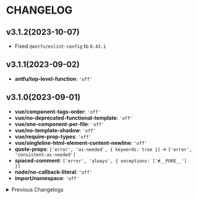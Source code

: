 # CHANGELOG

## v3.1.2(2023-10-07)

* Fixed `@antfu/eslint-config` to `0.43.1`

## v3.1.1(2023-09-02)

* __antfu/top-level-function__: `'off'`

## v3.1.0(2023-09-01)

* __vue/component-tags-order__: `'off'`
* __vue/no-deprecated-functional-template__: `'off'`
* __vue/one-component-per-file__: `'off'`
* __vue/no-template-shadow__: `'off'`
* __vue/require-prop-types__: `'off'`
* __vue/singleline-html-element-content-newline__: `'off'`
* __quote-props__: `['error', 'as-needed', { keywords: true }]` -> `['error', 'consistent-as-needed']`
* __spaced-comment__: `['error', 'always', { exceptions: ['#__PURE__'] }]`
* __node/no-callback-literal__: `'off'`
* __import/namespace__: `'off'`


<details>
  <summary>Previous Changelogs</summary>

* __quote-props__: `off` -> `['error', 'as-needed', { keywords: true }]`
* __@typescript-eslint/comma-dangle__: `['error', 'never']` -> `['error', 'always-multiline']`

</details>


